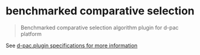 # benchmarked comparative selection

> Benchmarked comparative selection algorithm plugin for d-pac platform

See [d-pac.plugin specifications for more information](http://d-pac.github.io/d-pac.docs/developer/plugin%20specification.html)